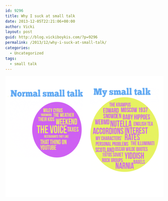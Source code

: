 ```yaml
---
id: 9296
title: Why I suck at small talk
date: 2013-12-05T22:21:06+00:00
author: Vicki
layout: post
guid: http://blog.vickiboykis.com/?p=9296
permalink: /2013/12/why-i-suck-at-small-talk/
categories:
  - Uncategorized
tags:
  - small talk
---
```

[<img class="aligncenter size-medium wp-image-9297" alt="smalltalk" src="https://raw.githubusercontent.com/veekaybee/wlb/gh-pages/assets/images/2013/12/smalltalk-580x385.png" width="580" height="385" />](https://raw.githubusercontent.com/veekaybee/wlb/gh-pages/assets/images/2013/12/smalltalk.png)